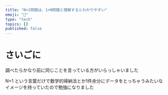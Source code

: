 ```yaml
---
title: "N+1問題は、1+N問題と理解するとわかりやすい"
emoji: "🍣"
type: "tech"
topics: []
published: false
---
```


# さいごに
調べたらかなり前に同じことを言っている方がいらっしゃいました

N+1 という言葉だけで数学的帰納法とか1件余分にデータをとっちゃうみたいなイメージを持っていたので勉強になりました
